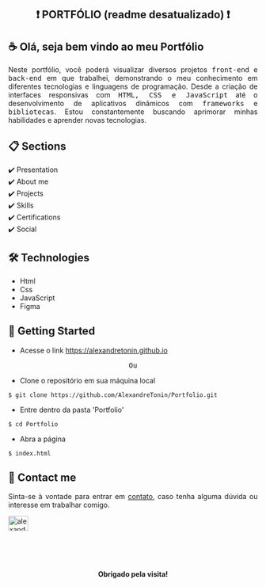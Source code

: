 <h2 align="center"> ❗ PORTFÓLIO (readme desatualizado) ❗ </h2>

## ☕ Olá, seja bem vindo ao meu Portfólio
<p align="justify">Neste portfólio, você poderá visualizar diversos projetos <kbd>front-end</kbd> e <kbd>back-end</kbd> em que trabalhei, demonstrando o meu conhecimento em diferentes tecnologias e linguagens de programação. Desde a criação de interfaces responsivas com <kbd>HTML, CSS e JavaScript</kbd> até o desenvolvimento de aplicativos dinâmicos com <kbd>frameworks</kbd> e <kbd>bibliotecas</kbd>. Estou constantemente buscando aprimorar minhas habilidades e aprender novas tecnologias.</p>

## 📋 Sections 
✔️ Presentation\
✔️ About me\
✔️ Projects\
✔️ Skills\
✔️ Certifications\
✔️ Social

## 🛠️ Technologies
<ul>
 <li>Html</li>
 <li>Css</li>
 <li>JavaScript</li>
 <li>Figma</li>
</ul>

## 🚀 Getting Started

- Acesse o link https://alexandretonin.github.io

<p align="center"> <kbd> Ou </kbd> </p>

- Clone o repositório em sua máquina local

```
$ git clone https://github.com/AlexandreTonin/Portfolio.git
```

- Entre dentro da pasta 'Portfolio'

```
$ cd Portfolio
```

- Abra a página

```
$ index.html
```

## 🤟 Contact me
<p align="justify"> Sinta-se à vontade para entrar em <a href="https://www.linkedin.com/in/alexandre-tonin-mota-rico-4b8b2b234/"> contato</a>, caso tenha alguma dúvida ou interesse em trabalhar comigo. </p>
<a href="https://linkedin.com/in/alexandre-tonin-mota-rico-4b8b2b234" target="blank"><img align="center" src="https://raw.githubusercontent.com/rahuldkjain/github-profile-readme-generator/master/src/images/icons/Social/linked-in-alt.svg" alt="alexandre-tonin-mota-rico-4b8b2b234" height="30" width="40"/></a>

<br><br><br>
<p align="center"><strong> Obrigado pela visita! </strong></p>



